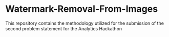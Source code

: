 # Watermark-Removal-From-Images
This repository contains the methodology utilized for the submission of the second problem statement for the Analytics Hackathon
